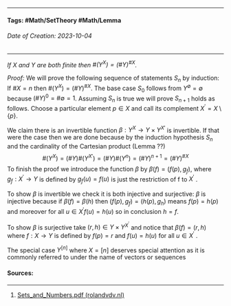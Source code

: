 __________________________________________________________________________
#### **Tags:** #Math/SetTheory #Math/Lemma 
###### *Date of Creation: 2023-10-04*
__________________________________________________________________________

*If $X$ and $Y$ are both finite then $\#(Y^X) = (\#Y)^{\#X}$.*

*Proof:* We will prove the following sequence of statements $S_n$ by induction: If $\#X = n$ then $\#(Y^ X) = (\#Y )^ {\#X}$. The base case $S_0$ follows from $Y^\emptyset = {\emptyset}$ because $(\#Y )^ 0 = \#{ \emptyset } = 1$. Assuming $S_n$ is true we will prove $S_{n+1}$ holds as follows. Choose a particular element $p ∈ X$ and call its complement $X^\prime = X \setminus \{p\}$. 

We claim there is an invertible function $\beta : Y^ X → Y \times Y^{X\prime}$ is invertible. If that were the case then we are done because by the induction hypothesis $S_n$ and the cardinality of the Cartesian product (Lemma ??) $$\#(Y^X) = (\#Y )\#(Y^{X\prime} ) = (\#Y )\#(Y^ n ) = (\#Y )^ {n+1} = (\#Y )^ {\#X}$$
To finish the proof we introduce the function $\beta$ by $\beta(f) = (f(p), g_f )$, where $g_f : X^\prime → Y$ is defined by $g_f (u) = f(u)$ is just the restriction of f to $X^\prime$ . 

To show $\beta$ is invertible we check it is both injective and surjective: $\beta$ is injective because if $\beta(f) = \beta(h$) then $(f(p), g_f ) = (h(p), g_h)$ means $f(p) = h(p)$ and moreover for all $u ∈ X^\prime f(u) = h(u)$ so in conclusion $h = f$. 

To show $\beta$ is surjective take $(r, h) ∈ Y \times Y^ {X^\prime}$ and notice that $\beta(f) = (r, h)$ where $f : X → Y$ is defined by $f(p) = r$ and $f(u) = h(u)$ for all $u ∈ X^\prime$ .

The special case $Y^{[n]}$ where $X = [n]$ deserves special attention as it is commonly referred to under the name of vectors or sequences
#### Sources:
__________________________________________________________________________
1. [Sets_and_Numbers.pdf (rolandvdv.nl)](https://www.rolandvdv.nl/Sets_and_Numbers.pdf)